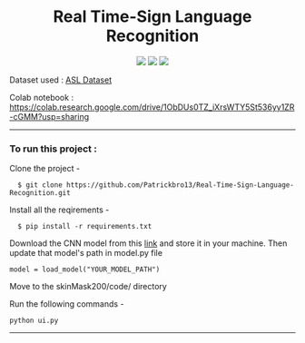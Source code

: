 <h1 align="center">Real Time-Sign Language Recognition </h1>

<div align="center">
 
  [![](https://img.shields.io/badge/Made_with-Python3-red?style=for-the-badge&logo=python)](https://www.python.org/ "Python3")
  [![](https://img.shields.io/badge/Made_with-Tensorflow-red?style=for-the-badge&logo=tensorflow)](https://www.tensorflow.org/ "Tensorflow")
  [![](https://img.shields.io/badge/Made_with-Tkinter-red?style=for-the-badge&logo=tkinter)](https://docs.python.org/3/library/tkinter.html "Tkinter")
  
</div>



Dataset used : [ASL Dataset](https://drive.google.com/drive/folders/1v3EWedumUJ64xmrPOfQ7e3GJ5K-GC45d?usp=sharing)

Colab notebook : https://colab.research.google.com/drive/1ObDUs0TZ_iXrsWTY5St536yy1ZR-cGMM?usp=sharing

---



  
### To run this project :

Clone the project -
```
  $ git clone https://github.com/Patrickbro13/Real-Time-Sign-Language-Recognition.git
```
  
Install all the reqirements -
```
  $ pip install -r requirements.txt
 ``` 
 
Download the CNN model from this [link](https://drive.google.com/file/d/1-81s-_ke_heseeqBsKTZoJcqbcAON8ct/view?usp=sharing) and store it in your machine.
Then update that model's path in model.py file
```
model = load_model("YOUR_MODEL_PATH")
```

Move to the skinMask200/code/ directory 

Run the following commands -

```
python ui.py
```

---
